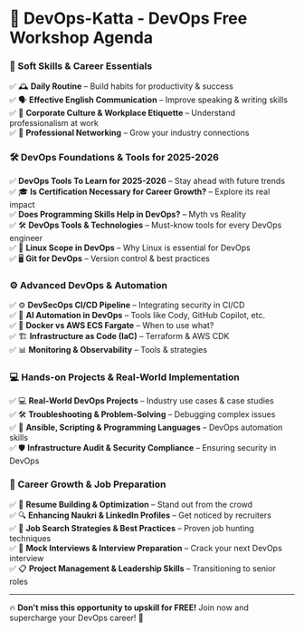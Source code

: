 # 🚀 DevOps-Katta -  **DevOps Free Workshop Agenda**  

### **🌟 Soft Skills & Career Essentials**  
✅ 🕰 **Daily Routine** – Build habits for productivity & success  
✅ 🗣 **Effective English Communication** – Improve speaking & writing skills  
✅ 🏢 **Corporate Culture & Workplace Etiquette** – Understand professionalism at work  
✅ 🤝 **Professional Networking** – Grow your industry connections  

### **🛠 DevOps Foundations & Tools for 2025-2026**  
✅ **DevOps Tools To Learn for 2025-2026** – Stay ahead with future trends  
✅ 🎓 **Is Certification Necessary for Career Growth?** – Explore its real impact  
✅ **Does Programming Skills Help in DevOps?** – Myth vs Reality  
✅ 🛠 **DevOps Tools & Technologies** – Must-know tools for every DevOps engineer  
✅ 🐧 **Linux Scope in DevOps** – Why Linux is essential for DevOps  
✅ 🖥 **Git for DevOps** – Version control & best practices  

### **⚙️ Advanced DevOps & Automation**  
✅ ⚙️ **DevSecOps CI/CD Pipeline** – Integrating security in CI/CD  
✅ 🤖 **AI Automation in DevOps** – Tools like Cody, GitHub Copilot, etc.  
✅ 🐳 **Docker vs AWS ECS Fargate** – When to use what?  
✅ 🏗 **Infrastructure as Code (IaC)** – Terraform & AWS CDK  
✅ 📊 **Monitoring & Observability** – Tools & strategies  

### **💻 Hands-on Projects & Real-World Implementation**  
✅ 💻 **Real-World DevOps Projects** – Industry use cases & case studies  
✅ 🛠 **Troubleshooting & Problem-Solving** – Debugging complex issues  
✅ 📝 **Ansible, Scripting & Programming Languages** – DevOps automation skills  
✅ 🛡 **Infrastructure Audit & Security Compliance** – Ensuring security in DevOps  

### **📄 Career Growth & Job Preparation**  
✅ 📄 **Resume Building & Optimization** – Stand out from the crowd  
✅ 🔍 **Enhancing Naukri & LinkedIn Profiles** – Get noticed by recruiters  
✅ 🎯 **Job Search Strategies & Best Practices** – Proven job hunting techniques  
✅ 🎤 **Mock Interviews & Interview Preparation** – Crack your next DevOps interview  
✅ 📋 **Project Management & Leadership Skills** – Transitioning to senior roles  

---

🔥 **Don't miss this opportunity to upskill for FREE!** Join now and supercharge your DevOps career! 🚀 
